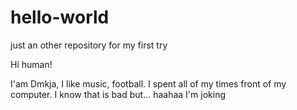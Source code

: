 # hello-world
just an other repository for my first try

Hi human!

I'am Dmkja, I like music, football. I spent all of my times front of my computer. I know that is bad but... haahaa I'm joking
